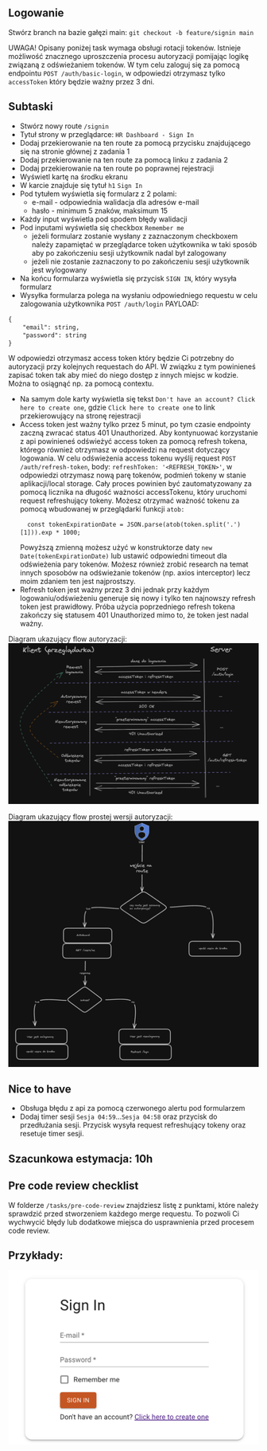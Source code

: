 ## Logowanie

Stwórz branch na bazie gałęzi main:
`git checkout -b feature/signin main`

UWAGA!
Opisany poniżej task wymaga obsługi rotacji tokenów.
Istnieje możliwość znacznego uproszczenia procesu autoryzacji pomijając logikę związaną z odświeżaniem tokenów.
W tym celu zaloguj się za pomocą endpointu `POST /auth/basic-login`, w odpowiedzi otrzymasz tylko `accessToken` który będzie ważny przez 3 dni.

## Subtaski

- Stwórz nowy route `/signin`
- Tytuł strony w przeglądarce: `HR Dashboard - Sign In`
- Dodaj przekierowanie na ten route za pomocą przycisku znajdującego się na stronie głównej z zadania 1
- Dodaj przekierowanie na ten route za pomocą linku z zadania 2
- Dodaj przekierowanie na ten route po poprawnej rejestracji
- Wyświetl kartę na środku ekranu
- W karcie znajduje się tytuł `h1` `Sign In`
- Pod tytułem wyświetla się formularz z 2 polami:
  - e-mail - odpowiednia walidacja dla adresów e-mail
  - hasło - minimum 5 znaków, maksimum 15
- Każdy input wyświetla pod spodem błędy walidacji
- Pod inputami wyświetla się checkbox `Remember me`
  - jeżeli formularz zostanie wysłany z zaznaczonym checkboxem należy zapamiętać w przeglądarce token użytkownika w taki sposób aby po zakończeniu sesji użytkownik nadal był zalogowany
  - jeżeli nie zostanie zaznaczony to po zakończeniu sesji użytkownik jest wylogowany
- Na końcu formularza wyświetla się przycisk `SIGN IN`, który wysyła formularz
- Wysyłka formularza polega na wysłaniu odpowiedniego requestu w celu zalogowania użytkownika
  `POST /auth/login`
  PAYLOAD:

```
{
    "email": string,
    "password": string
}
```

W odpowiedzi otrzymasz access token który będzie Ci potrzebny do autoryzacji przy kolejnych requestach do API.
W związku z tym powinieneś zapisać token tak aby mieć do niego dostęp z innych miejsc w kodzie. Można to osiągnąć np. za pomocą contextu.

- Na samym dole karty wyświetla się tekst `Don't have an account? Click here to create one`, gdzie `Click here to create one` to link przekierowujący na stronę rejestracji
- Access token jest ważny tylko przez 5 minut, po tym czasie endpointy zaczną zwracać status 401 Unauthorized.
  Aby kontynuować korzystanie z api powinieneś odświeżyć access token za pomocą refresh tokena, którego również otrzymasz w odpowiedzi na request dotyczący logowania. W celu odświeżenia access tokenu wyślij request `POST /auth/refresh-token`, body: `refreshToken: '<REFRESH_TOKEN>'`, w odpowiedzi otrzymasz nową parę tokenów, podmień tokeny w stanie aplikacji/local storage. Cały proces powinien być zautomatyzowany za pomocą licznika na długość ważności accessTokenu, który uruchomi request refreshujący tokeny. Możesz otrzymać ważność tokenu za pomocą wbudowanej w przeglądarki funkcji `atob:`
  ```tsx
    const tokenExpirationDate = JSON.parse(atob(token.split('.')[1])).exp * 1000;
  ```
  Powyższą zmienną możesz użyć w konstruktorze daty `new Date(tokenExpirationDate)` lub ustawić odpowiedni timeout dla odświeżenia pary tokenów.
  Możesz również zrobić research na temat innych sposobów na odświeżanie tokenów (np. axios interceptor) lecz moim zdaniem ten jest najprostszy.
- Refresh token jest ważny przez 3 dni jednak przy każdym logowaniu/odświeżeniu generuje się nowy i tylko ten najnowszy refresh token jest prawidłowy. Próba użycia poprzedniego refresh tokena zakończy się statusem 401 Unauthorized mimo to, że token jest nadal ważny.

Diagram ukazujący flow autoryzacji:
![Auth flow](./auth-flow.png "Auth flow")


Diagram ukazujący flow prostej wersji autoryzacji:
![Auth flow](./easy-auth-flow.png "Easy auth flow")


## Nice to have

- Obsługa błędu z api za pomocą czerwonego alertu pod formularzem
- Dodaj timer sesji `Sesja 04:59`...`Sesja 04:58` oraz przycisk do przedłużania sesji. Przycisk wysyła request refreshujący tokeny oraz resetuje timer sesji.

## Szacunkowa estymacja: 10h

## Pre code review checklist

W folderze `/tasks/pre-code-review` znajdziesz listę z punktami, które należy sprawdzić przed stworzeniem każdego merge requestu. To pozwoli Ci wychwycić błędy lub dodatkowe miejsca do usprawnienia przed procesem code review.

## Przykłady:

![Sign in](./sign-in.png "Sign in")
